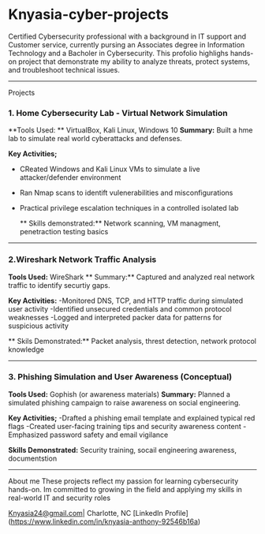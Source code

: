 # Knyasia-cyber-projects
Certified Cybersecurity professional with a background in IT support and Customer service, currently pursing an Associates degree in Information Technology and a Bacholer in Cybersecurity. This profolio highlighs hands-on project that demonstrate my ability to analyze threats, protect systems, and troubleshoot technical issues. 

---

Projects 

### 1. Home Cybersecurity Lab - Virtual Network Simulation 
**Tools Used: ** VirtualBox, Kali Linux, Windows 10 
**Summary:** Built a hme lab to simulate real world cyberattacks and defenses. 

**Key Activities;**
- CReated Windows and Kali Linux VMs to simulate a live attacker/defender environment
- Ran Nmap scans to identift vulenerabilities and misconfigurations
- Practical privilege escalation techniques in a controlled isolated lab

  ** Skills demonstrated:** Network scanning, VM managment, penetraction testing basics 

---

### 2.Wireshark Network Traffic Analysis 
**Tools Used:** WireShark
** Summary:** Captured and analyzed real network traffic to identify securtiy gaps. 

**Key Activities:**
-Monitored DNS, TCP, and HTTP traffic during simulated user activity 
-Identified unsecured credentials and common protocol weaknesses 
-Logged and interpreted packer data for patterns for suspicious activity 

** Skils Demonstrated:** Packet analysis, threst detection, network protocol knowledge

---

### 3. Phishing Simulation and User Awareness (Conceptual)
**Tools Used:** Gophish (or awareness materials)
**Summary:** Planned a simulated phishing campaign to raise awareness on social engineering. 

**Key Activities;**
-Drafted a phishing email template and explained typical red flags 
-Created user-facing training tips and security awareness content 
-Emphasized password safety and email vigilance 

**Skills Demonstrated:** Security training, socail engineering awareness, documentstion

---

About me 
These projects reflect my passion for learning cybersecurity hands-on. Im committed to growing in the field and applying my skills in real-world IT and security roles 

Knyasia24@gmail.com| Charlotte, NC 
[LinkedIn Profile] (https://www.linkedin.com/in/knyasia-anthony-92546b16a)
